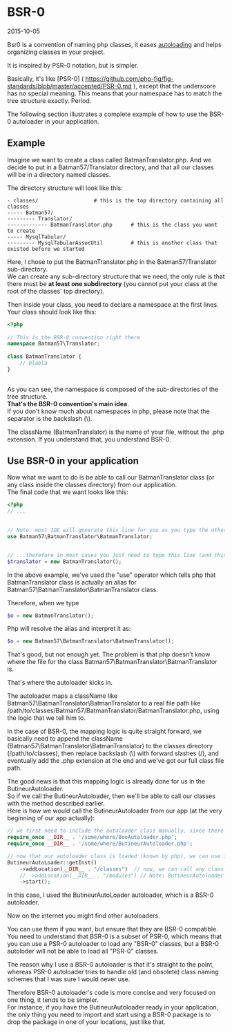 BSR-0
=============
2015-10-05



Bsr0 is a convention of naming php classes, it eases [autoloading]( http://php.net/manual/en/language.oop5.autoload.php ) and 
helps organizing classes in your project.



It is inspired by PSR-0 notation, but is simpler.



Basically, it's like [PSR-0] ( https://github.com/php-fig/fig-standards/blob/master/accepted/PSR-0.md ), 
except that the underscore has no special meaning.
This means that your namespace has to match the tree structure exactly. Period.


The following section illustrates a complete example of how to use the BSR-0 autoloader in your application.



Example
-------------

Imagine we want to create a class called BatmanTranslator.php.
And we decide to put in a Batman57/Translator directory,
and that all our classes will be in a directory named classes.



The directory structure will look like this:

    - classes/                  # this is the top directory containing all classes
    ----- Batman57/
    --------- Translator/
    ------------- BatmanTranslator.php      # this is the class you want to create
    ----- MysqlTabular/
    --------- MysqlTabularAssocUtil         # this is another class that existed before we started


Here, I chose to put the BatmanTranslator.php in the Batman57/Translator sub-directory.<br>
We can create any sub-directory structure that we need, the only rule is that there must be 
**at least one subdirectory**  (you cannot put your class at the root of the classes' top directory).


Then inside your class, you need to declare a namespace at the first lines.
Your class should look like this:
 

```php 
<?php
 
// This is the BSR-0 convention right there
namespace Batman57\Translator; 
 
class BatmanTranslator {
    // blabla
} 
    
```
 
 
As you can see, the namespace is composed of the sub-directories of the tree structure.<br>
**That's the BSR-0 convention's main idea**.<br>
If you don't know much about namespaces in php, please note that the separator is the backslash (\\).

The className (BatmanTranslator) is the name of your file, without the .php extension.
If you understand that, you understand BSR-0.
  
  

Use BSR-0 in your application
----------

Now what we want to do is be able to call our BatmanTranslator class (or any class inside the classes directory) from our application.<br> 
The final code that we want looks like this:
 
```php 
<?php 
// ... 
 

// Note: most IDE will generate this line for you as you type the other line below...
use Batman57\BatmanTranslator\BatmanTranslator;


// ...therefore in most cases you just need to type this line (and this IDE mechanism is a huge time saver by the way)
$translator = new BatmanTranslator();
```
 
 
 
In the above example, we've used the "use" operator which tells php that BatmanTranslator class is actually 
an alias for Batman57\BatmanTranslator\BatmanTranslator class.

Therefore, when we type 

```php
$o = new BatmanTranslator();
```

Php will resolve the alias and interpret it as:


```php
$o = new Batman57\BatmanTranslator\BatmanTranslator();
```


That's good, but not enough yet.
The problem is that php doesn't know where the file for the class Batman57\BatmanTranslator\BatmanTranslator is.<br>

That's where the autoloader kicks in.

The autoloader maps a className like Batman57\BatmanTranslator\BatmanTranslator to a real 
file path like /path/to/classes/Batman57/BatmanTranslator/BatmanTranslator.php, 
using the logic that we tell him to.

In the case of BSR-0, the mapping logic is quite straight forward, we basically need to append 
the className (Batman57\BatmanTranslator\BatmanTranslator)
to the classes directory (/path/to/classes), 
then replace backslash (\\) with forward slashes (/), and eventually add the .php extension at the end
and we've got our full class file path.

The good news is that this mapping logic is already done for us in the ButineurAutoloader.<br>
So if we call the ButineurAutoloader, then we'll be able to call our classes with the method described earlier.<br>
Here is how we would call the ButineurAutoloader from our app (at the very beginning of our app actually):



```php
// we first need to include the autoloader class manually, since there is no autoloader class loaded yet
require_once __DIR__ . '/some/where/BeeAutoloader.php';
require_once __DIR__ . '/some/where/ButineurAutoloader.php';

// now that our autoloader class is loaded (known by php), we can use it to automatically import all other classes
ButineurAutoLoader::getInst()
    ->addLocation(__DIR__ . "/classes")  // now, we can call any class from the classes directory
    // ->addLocation(__DIR__ . "/modules") // Note: ButineurAutoloader allows us to use multiple root directories (it's sometimes useful) 
    ->start();
```


   
  
    
In this case, I used the ButineurAutoLoader autoloader, which is a BSR-0 autoloader.

Now on the internet you might find other autoloaders.
 
You can use them if you want, but ensure that they are BSR-0 compatible.<br>
You need to understand that BSR-0 is a subset of PSR-0, which means that you can use a PSR-0 autoloader to load any "BSR-0" classes,
but a BSR-0 autoloder will not be able to load all "PSR-0" classes.
 
The reason why I use a BSR-0 autoloader is that it's straight to the point, whereas 
PSR-0 autoloader tries to handle old (and obsolete) class naming schemes that I was sure I would never use.

Therefore BSR-0 autoloader's code is more concise and very focused on one thing, it tends to be simpler.<br>
For instance, if you have the ButineurAutoloader ready in your application, the only thing you need to import and start using a BSR-0 package 
is to drop the package in one of your locations, just like that.









 
 
 
 












